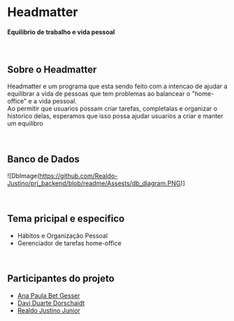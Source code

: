 # **Headmatter**
#### Equilibrio de trabalho e vida pessoal

<br>

## Sobre o Headmatter
Headmatter e um programa que esta sendo feito com a intencao de ajudar a equilibrar a vida de pessoas que tem problemas ao balancear o "home-office" e a vida pessoal.
<br>
Ao permitir que usuarios possam criar tarefas, completalas e organizar o historico delas, esperamos que isso possa ajudar usuarios a criar e manter um equilibro

<br>

## Banco de Dados
![DbImage(https://github.com/Realdo-Justino/prj_backend/blob/readme/Assests/db_diagram.PNG)]

<br>

## Tema pricipal e especifico
* Hábitos e Organização Pessoal
* Gerenciador de tarefas home-office

<br>

## Participantes do projeto
* [Ana Paula Bet Gesser](https://github.com/anapaulagesser)
* [Davi Duarte Dorschaidt](https://github.com/Davidorschaidt)
* [Realdo Justino Junior](https://github.com/Realdo-Justino)
